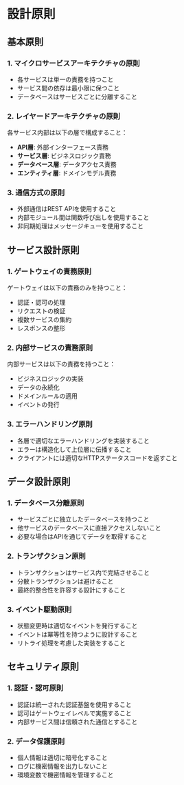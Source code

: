 # 設計原則

## 基本原則

### 1. マイクロサービスアーキテクチャの原則
- 各サービスは単一の責務を持つこと
- サービス間の依存は最小限に保つこと
- データベースはサービスごとに分離すること

### 2. レイヤードアーキテクチャの原則
各サービス内部は以下の層で構成すること：
- **API層**: 外部インターフェース責務
- **サービス層**: ビジネスロジック責務
- **データベース層**: データアクセス責務
- **エンティティ層**: ドメインモデル責務

### 3. 通信方式の原則
- 外部通信はREST APIを使用すること
- 内部モジュール間は関数呼び出しを使用すること
- 非同期処理はメッセージキューを使用すること

## サービス設計原則

### 1. ゲートウェイの責務原則
ゲートウェイは以下の責務のみを持つこと：
- 認証・認可の処理
- リクエストの検証
- 複数サービスの集約
- レスポンスの整形

### 2. 内部サービスの責務原則
内部サービスは以下の責務を持つこと：
- ビジネスロジックの実装
- データの永続化
- ドメインルールの適用
- イベントの発行

### 3. エラーハンドリング原則
- 各層で適切なエラーハンドリングを実装すること
- エラーは構造化して上位層に伝播すること
- クライアントには適切なHTTPステータスコードを返すこと

## データ設計原則

### 1. データベース分離原則
- サービスごとに独立したデータベースを持つこと
- 他サービスのデータベースに直接アクセスしないこと
- 必要な場合はAPIを通じてデータを取得すること

### 2. トランザクション原則
- トランザクションはサービス内で完結させること
- 分散トランザクションは避けること
- 最終的整合性を許容する設計にすること

### 3. イベント駆動原則
- 状態変更時は適切なイベントを発行すること
- イベントは冪等性を持つように設計すること
- リトライ処理を考慮した実装をすること

## セキュリティ原則

### 1. 認証・認可原則
- 認証は統一された認証基盤を使用すること
- 認可はゲートウェイレベルで実施すること
- 内部サービス間は信頼された通信とすること

### 2. データ保護原則
- 個人情報は適切に暗号化すること
- ログに機密情報を出力しないこと
- 環境変数で機密情報を管理すること